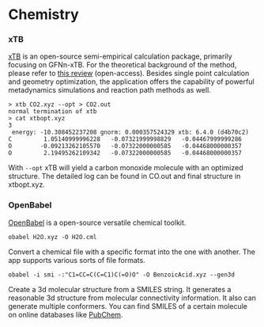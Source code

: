 # Chemistry

### xTB

[xTB](https://github.com/grimme-lab/xtb) is an open-source semi-empirical calculation package, primarily focusing on GFNn-xTB. For the theoretical background of the method, please refer to [this review](https://doi.org/10.1002/wcms.1493) (open-access). Besides single point calculation and geometry optimization, the application offers the capability of powerful metadynamics simulations and reaction path methods as well.

```
> xtb CO2.xyz --opt > CO2.out
normal termination of xtb
> cat xtbopt.xyz
3
 energy: -10.308452237208 gnorm: 0.000357524329 xtb: 6.4.0 (d4b70c2)
C         1.05140999996228   -0.07321999998829   -0.04467999999286
O        -0.09213262105570   -0.07322000000585   -0.04468000000357
O         2.19495262109342   -0.07322000000585   -0.04468000000357
```

With `--opt` xTB will yield a carbon monoxide molecule with an optimized structure. The detailed log can be found in CO.out and final structure in xtbopt.xyz.


### OpenBabel

[OpenBabel](http://openbabel.org/) is a open-source versatile chemical toolkit.

```
obabel H2O.xyz -O H2O.cml 
```

Convert a chemical file with a specific format into the one with another.
The app supports various sorts of file formats.


```
obabel -i smi -:"C1=CC=C(C=C1)C(=O)O" -O BenzoicAcid.xyz --gen3d
```

Create a 3d molecular structure from a SMILES string. 
It generates a reasonable 3d structure from molecular connectivity information. 
It also can generate multiple conformers.
You can find SMILES of a certain molecule on online databases like [PubChem](https://pubchem.ncbi.nlm.nih.gov/).
